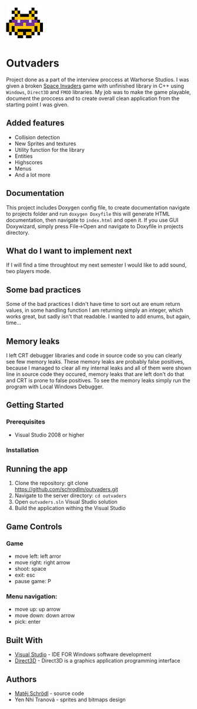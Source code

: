 ![outvader logo](gfx/enemy3_1.png)

# Outvaders

Project done as a part of the interview proccess at Warhorse Studios. I was given a broken [Space Invaders](https://en.wikipedia.org/wiki/Space_Invaders) game with unfinished library in C++ using `Windows`, `Direct3D` and `FMOD` libraries. My job was to make the game playable, document the proccess and to create overall clean application from the starting point I was given.

## Added features
- Collision detection
- New Sprites and textures
- Utility function for the library
- Entities
- Highscores
- Menus
- And a lot  more

## Documentation 

This project includes Doxygen config file, to create documentation navigate to projects folder and run `doxygen Doxyfile` this will generate HTML documentation, then navigate to `index.html` and open it. If you use GUI Doxywizard, simply press File->Open and navigate to Doxyfile in projects directory.

## What do I want to implement next

If I will find a time throughtout my next semester I would like to add sound, two players mode.

## Some bad practices
Some of the bad practices I didn't have time to sort out are enum return values, in some handling function I am returning simply an integer, which works great, but sadly isn't that readable. I wanted to add enums, but again, time...

## Memory leaks
I left CRT debugger libraries and code in source code so you can clearly see few memory leaks. These memory leaks are probably false positives, because I managed to clear all my internal leaks and all of them were shown line in source code they occured, memory leaks that are left don't do that and CRT is prone to false positives. To see the memory leaks simply run the program with Local Windows Debugger.


## Getting Started

### Prerequisites
- Visual Studio 2008 or higher

### Installation

## Running the app
1. Clone the repository: git clone https://github.com/schrodlm/outvaders.git
2. Navigate to the server directory: `cd outvaders`
3. Open `outvaders.sln` Visual Studio solution
4. Build the application withing the Visual Studio

## Game Controls

### Game
- move left:    left arror
- move right:   right arrow
- shoot:        space
- exit:         esc
- pause game:   P

### Menu navigation:
- move up:      up arrow
- move down:    down arrow
- pick:         enter

## Built With
- [Visual Studio](https://visualstudio.microsoft.com/) - IDE FOR Windows software development
- [Direct3D](https://learn.microsoft.com/en-us/windows/win32/direct3d) - Direct3D is a graphics application programming interface

## Authors
- [Matěj Schrödl](https://github.com/schrodlm) - source code
- Yen Nhi Tranová - sprites and bitmaps design

